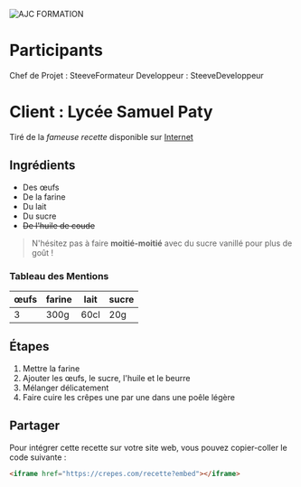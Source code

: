 ![AJC FORMATION](https://www.ajc-formation.fr/wp-content/uploads/2024/10/cropped-Logotype_AJC_Formation_bleu-480x293.png)


# Participants

Chef de Projet 	:  	SteeveFormateur
Developpeur 	:	SteeveDeveloppeur


# Client : Lycée Samuel Paty

Tiré de la *fameuse recette* disponible sur [Internet](https://crepes.com/recette)

## Ingrédients

* Des œufs
* De la farine
* Du lait
* Du sucre
* ~~De l'huile de coude~~

> N'hésitez pas à faire **moitié-moitié** avec du sucre vanillé pour plus de goût !

### Tableau des Mentions

| œufs | farine | lait | sucre |
|-------|--------|------|-------|
|   3   |  300g  | 60cl |  20g  |

## Étapes

1. Mettre la farine
2. Ajouter les œufs, le sucre, l'huile et le beurre
3. Mélanger délicatement
4. Faire cuire les crêpes une par une dans une poêle légère

## Partager

Pour intégrer cette recette sur votre site web, vous pouvez copier-coller le code suivante :
```html
<iframe href="https://crepes.com/recette?embed"></iframe>
```
